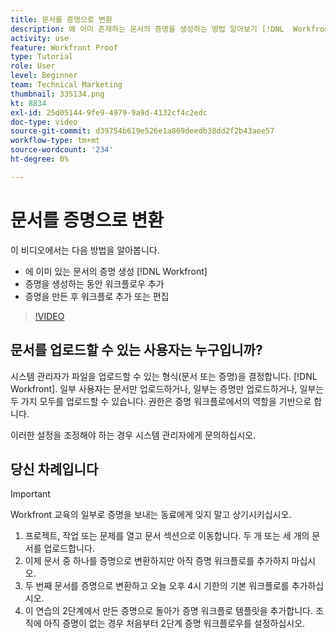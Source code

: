 ```yaml
---
title: 문서를 증명으로 변환
description: 에 이미 존재하는 문서의 증명을 생성하는 방법 알아보기 [!DNL  Workfront]를 클릭하고 증명에 워크플로를 추가한 다음 증명을 만든 후 워크플로를 추가하거나 편집합니다.
activity: use
feature: Workfront Proof
type: Tutorial
role: User
level: Beginner
team: Technical Marketing
thumbnail: 335134.png
kt: 8834
exl-id: 25d05144-9fe9-4979-9a9d-4132cf4c2edc
doc-type: video
source-git-commit: d39754b619e526e1a869deedb38dd2f2b43aee57
workflow-type: tm+mt
source-wordcount: '234'
ht-degree: 0%

---
```


# 문서를 증명으로 변환

이 비디오에서는 다음 방법을 알아봅니다.

* 에 이미 있는 문서의 증명 생성 [!DNL Workfront]
* 증명을 생성하는 동안 워크플로우 추가
* 증명을 만든 후 워크플로 추가 또는 편집

>[!VIDEO](https://video.tv.adobe.com/v/335134/?quality=12)


## 문서를 업로드할 수 있는 사용자는 누구입니까?

시스템 관리자가 파일을 업로드할 수 있는 형식(문서 또는 증명)을 결정합니다. [!DNL Workfront]. 일부 사용자는 문서만 업로드하거나, 일부는 증명만 업로드하거나, 일부는 두 가지 모두를 업로드할 수 있습니다. 권한은 증명 워크플로에서의 역할을 기반으로 합니다.

이러한 설정을 조정해야 하는 경우 시스템 관리자에게 문의하십시오.

## 당신 차례입니다

>[!IMPORTANT]
>
>Workfront 교육의 일부로 증명을 보내는 동료에게 잊지 말고 상기시키십시오.

1. 프로젝트, 작업 또는 문제를 열고 문서 섹션으로 이동합니다. 두 개 또는 세 개의 문서를 업로드합니다.
1. 이제 문서 중 하나를 증명으로 변환하지만 아직 증명 워크플로를 추가하지 마십시오.
1. 두 번째 문서를 증명으로 변환하고 오늘 오후 4시 기한의 기본 워크플로를 추가하십시오.
1. 이 연습의 2단계에서 만든 증명으로 돌아가 증명 워크플로 템플릿을 추가합니다. 조직에 아직 증명이 없는 경우 처음부터 2단계 증명 워크플로우를 설정하십시오.


<!--
###Learn more
* Generate a proof for a document
-->
